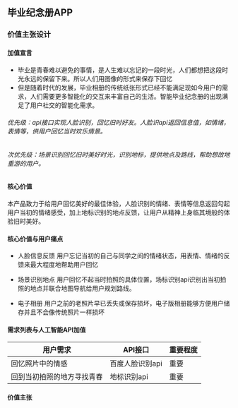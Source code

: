 ## 毕业纪念册APP


### 价值主张设计


#### 加值宣言
- 毕业是青春难以避免的事情，是人生难以忘记的一段时光，人们都想把这段时光永远的保留下来。所以人们用图像的形式来保存下回忆
- 但是随着时代的发展，毕业相册的传统纸张形式已经不能满足现如今用户的需求，人们需要更多智能化的交互来丰富自己的生活。智能毕业纪念册的出现满足了用户社交的智能化需求。

###### 优先级：api接口实现人脸识别，回忆旧时好友。人脸识api返回信息值，如情绪，表情等，供用户回忆当时欢乐情景。
###### 次优先级：场景识别回忆旧时美好时光，识别地标，提供地点及路线，帮助想故地重游的用户。



#### 核心价值
本产品致力于给用户回忆美好的最佳体验，人脸识别的情绪、表情等信息返回勾起用户当初的情绪感受，加上地标识别的地点反馈，让用户从精神上身临其境般的体验旧时美好。

#### 核心价值与用户痛点
- 人脸信息反馈
用户忘记当初的自己与同学之间的情绪状态，用表情、情绪的反馈来最大程度地帮助用户回忆

- 场景识别地点
用户回忆不起当时拍照的具体位置，场标识别api识别出当初拍照的地点并联合地图导航给用户规划路线。

- 电子相册
用户之前的老照片早已丢失或保存损坏，电子版相册能够方便用户储存并且不会像传统照片一样损坏

#### 需求列表与人工智能API加值
|   用户需求  |  API接口 | 重要程度 |
| --- | --- |--- |
| 回忆照片中的情感  |百度人脸识别api |重要 | 
| 回到当初拍照的地方寻找青春 | 地标识别api| 重要| 

#### 价值主张
